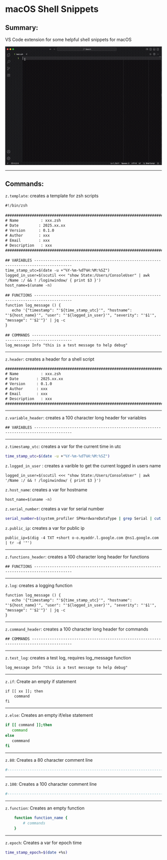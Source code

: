 # macOS Shell Snippets

## Summary:

VS Code extension for some helpful shell snippets for macOS



![macos-shell-snippets](https://github.com/nlscott/macos-shell-snippets/blob/main/images/macos-shell-snippets.gif)





---
## Commands:

`z.template`: creates a template for zsh scripts

```shell
#!/bin/zsh

####################################################################################################
# Name      	: xxx.zsh
# Date         : 2025.xx.xx
# Version      : 0.1.0
# Author       : xxx
# Email        : xxx
# Description	: xxx
####################################################################################################

## VARIABLES ---------------------------------------------------------------------------------------
time_stamp_utc=$(date -u +"%Y-%m-%dT%H:%M:%SZ")
logged_in_user=$(scutil <<< "show State:/Users/ConsoleUser" | awk '/Name :/ && ! /loginwindow/ { print $3 }')
host_name=$(uname -n)

## FUNCTIONS ---------------------------------------------------------------------------------------
function log_message () {
   echo '{"timestamp": "'${time_stamp_utc}'", "hostname": "'${host_name}'", "user": "'${logged_in_user}'", "severity": "'$1'", "message": "'$2'"}' | jq -c
}

## COMMANDS ----------------------------------------------------------------------------------------
log_message Info "this is a test message to help debug"
```



---
 `z.header`: creates a header for a shell script

```shell
###########################################################################################
# Name      	: xxx.zsh
# Date        : 2025.xx.xx
# Version     : 0.1.0
# Author      : xxx
# Email       : xxx
# Description	: xxx
###########################################################################################
```



---
`z.variable_header`: creates a 100 character long header for variables

```shell
## VARIABLES ---------------------------------------------------------------------------------------
```



---
 `z.timestamp_utc`: creates a var for the current time in utc

```bash
time_stamp_utc=$(date -u +"%Y-%m-%dT%H:%M:%SZ")
```



 `z.logged_in_user` : creates a varible to get the current logged in users name

```shell
logged_in_user=$(scutil <<< "show State:/Users/ConsoleUser" | awk '/Name :/ && ! /loginwindow/ { print $3 }')
```



 `z.host_name`: creates a var for hostname

```shell
host_name=$(uname -n)
```



 `z.serial_number`: creates a var for serial number

```bash
serial_number=$(system_profiler SPHardwareDataType | grep Serial | cut -d ":" -f2 | xargs)
```



 `z.public_ip`: creates a var for public ip

```shell
public_ip=$(dig -4 TXT +short o-o.myaddr.l.google.com @ns1.google.com | tr -d '"')
```



---
`z.functions_header`: creates a 100 character long header for functions

```shell
## FUNCTIONS ---------------------------------------------------------------------------------------
```



---
 `z.log`: creates a logging function

```shell
function log_message () {
   echo '{"timestamp": "'${time_stamp_utc}'", "hostname": "'${host_name}'", "user": "'${logged_in_user}'", "severity": "'$1'", "message": "'$2'"}' | jq -c
}
```



---
`z.command_header`: creates a 100 character long header for commands

```shell
## COMMANDS ----------------------------------------------------------------------------------------
```



---
`z.test_log`: creates a test log, requires log_message function

```shell
log_message Info "this is a test message to help debug"
```



---
 `z.if`: Create an empty if statement

```shell
if [[ xx ]]; then
	command
fi
```



---
 `z.else`: Creates an empty if/else statement

```bash
if [[ command ]];then
   command
else
   commmand
fi
```



---
`z.80`: Creates a 80 character comment line

```bash
#-------------------------------------------------------------------------------
```



---
 `z.100`: Creates a 100 character comment line

```bash
#---------------------------------------------------------------------------------------------------
```

---
 `z.function`: Creates an empty function

```bash
    function function_name {
        # commands
    }
```

---
 `z.epoch`: Creates a var for epoch time

```bash
time_stamp_epoch=$(date +%s)
```





















